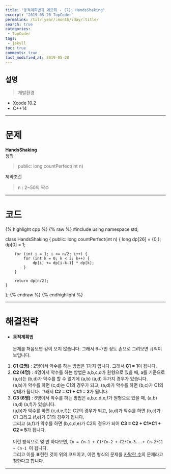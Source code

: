 ```yaml
---
title: "동적계획법과 메모화 - (7): HandsShaking"
excerpt: "2019-05-20 TopCoder"
permalink: /til/:year/:month/:day/:title/
search: true
categories:
 - TopCoder
tags:
 - jekyll
toc: true
comments: true
last_modified_at: 2019-05-20
---
```


## 설명
> 개발환경
- Xcode 10.2
- C++14

---

# 문제

__HandsShaking__  
정의  
 > public: long countPerfect(int n)  
 
제약조건  
 > n : 2\~50의 짝수  

---

# 코드

{% highlight cpp %}
{% raw %}
#include <iostream>
using namespace std;

class HandsShaking {
public:
    long countPerfect(int n) {
        long dp[26] = {0,};
        dp[0] = 1;
        
        for (int i = 1; i <= n/2; i++) {
            for (int k = 0; k < i; k++) {
                dp[i] += dp[i-k-1] * dp[k];
            }
        }
        
        return dp[n/2];
    }
};
{% endraw %}
{% endhighlight %}

--- 

# 해결전략

- **동적계획법**  
<br>문제를 처음보면 감이 오지 않습니다. 그래서 6~7번 정도 손으로 그려보면 규칙이 보입니다.  
1. **C1 (2명)** : 2명이서 악수를 하는 방법은 1가지 입니다. 그래서 <strong>C1 = 1</strong>이 됩니다.  
1. **C2 (4명)** : 4명이서 악수를 하는 방법은 a,b,c,d가 원형으로 있을 때, a를 기준으로 (a,c)는 (b,d)가 악수를 할 수 없기에 (a,b) (a,d) 두가지 경우가 있습니다.  
(a,b)가 악수를 하면 (c,d)는 C1의 경우가 되고, (a,d)가 악수를 하면 (b,c)가 C1의 상태가 됩니다. 그래서 <strong>C2 = C1 + C1 = 2</strong>가 됩니다.
1. **C3 (6명)** : 6명이서 악수를 하는 방법은 a,b,c,d,e,f가 원형으로 있을 때, (a,b) (a,d) (a,f)가 있습니다.  
(a,b)가 악수를 하면 (c,d,e,f)는 C2의 경우가 되고, (a,d)가 악수를 하면 (b,c)가 C1 그리고 (f,e)가 C1의 경우가 됩니다.  
그리고 (a,f)가 악수를 하면 (b,c,d,e)가 C2의 경우가 되어 <strong>C3 = C2 + C1*C1 + C2 = 5</strong>가 됩니다.
<br><br>이런 방식으로 몇 번 하다보면, `Cn = Cn-1 + C1*Cn-2 + C2*Cn-3...+ Cn-2*C1 + Cn-1 `이 됩니다.  
그리고 이를 표현한 것이 위의 코드이고, 이런 형식의 문제를 [카탈란 수](https://ko.wikipedia.org/wiki/%EC%B9%B4%ED%83%88%EB%9E%91_%EC%88%98)의 문제라고 칭한다고 합니다.
 ---
